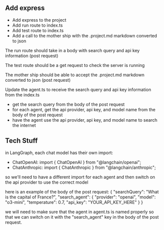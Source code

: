 ## Add express

- Add express to the project
- Add run route to index.ts
- Add test route to index.ts
- Add a call to the mother ship with the .project.md markdown converted to json

The run route should take in a body with search query and api key information (post request)

The test route should be a get request to check the server is running

The mother ship should be able to accept the .project.md markdown converted to json (post request)

Update the agent.ts to receive the search query and api key information from the index.ts
- get the search query from the body of the post request
- for each agent, get the api provider, api key, and model name from the body of the post request
- have the agent use the api provider, api key, and model name to search the internet

## Tech Stuff
in LangGraph, each chat model has their own import:
- ChatOpenAI: import { ChatOpenAI } from "@langchain/openai";
- ChatAnthropic: import { ChatAnthropic } from "@langchain/anthropic";

so we'll need to have a different import for each agent and then switch on the api provider to use the correct model

here is an example of the body of the post request:
{
    "searchQuery": "What is the capital of France?",
    "search_agent": {
        "provider": "openai",
        "model": "o3-mini",
        "temperature": 0.7,
        "api_key": "YOUR_API_KEY_HERE"
    }
}

we will need to make sure that the agent in agent.ts is named properly so that we can switch on it with the "search_agent" key in the body of the post request. 